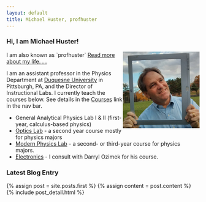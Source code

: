 ```yaml
---
layout: default
title: Michael Huster, profhuster
---
```

### Hi, I am Michael Huster!
<div style="float: right">
    <img src="/image/Me-Photoframe.jpg" alt="ProfHuster" title="ProfHuster"
      height="200" />
</div>
I am also known as `profhuster` <a href="/about">Read more about my life. . .</a>

I am an assistant professor in the Physics Department at [Duquesne University](http://www.duq.edu/academics/schools/natural-and-environmental-sciences/academic-programs/physics) in Pittsburgh, PA, and the Director of Instructional Labs. I currently teach the courses below.
See details in the [Courses](courses/) link in the nav bar.

* General Analytical Physics Lab I &amp; II (first-year, calculus-based physics)
* [Optics Lab](courses/Optics/) - a second year course mostly for physics majors
* [Modern Physics Lab](courses/ModPhysLab/) - a second- or third-year course for physics majors.
* [Electronics](courses/Electronics/) - I consult with Darryl Ozimek for his course.

### Latest Blog Entry
<div class="blog-index">  
  {% assign post = site.posts.first %}
  {% assign content = post.content %}
  {% include post_detail.html %}
</div>
